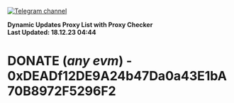 [![Telegram channel](https://img.shields.io/endpoint?url=https://runkit.io/damiankrawczyk/telegram-badge/branches/master?url=https://t.me/n4z4v0d)](https://t.me/n4z4v0d) 

**Dynamic Updates Proxy List with Proxy Checker**  
**Last Updated: 18.12.23 04:44**

# DONATE (_any evm_) - 0xDEADf12DE9A24b47Da0a43E1bA70B8972F5296F2

